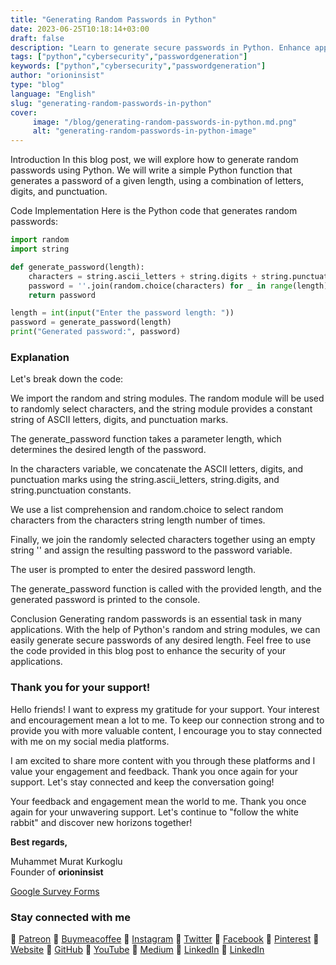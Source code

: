 ```yaml
---
title: "Generating Random Passwords in Python"
date: 2023-06-25T10:18:14+03:00
draft: false
description: "Learn to generate secure passwords in Python. Enhance application security with this code snippet."
tags: ["python","cybersecurity","passwordgeneration"]
keywords: ["python","cybersecurity","passwordgeneration"]
author: "orioninsist"
type: "blog"
language: "English"
slug: "generating-random-passwords-in-python"
cover:
     image: "/blog/generating-random-passwords-in-python.md.png"
     alt: "generating-random-passwords-in-python-image"
---
```

Introduction
In this blog post, we will explore how to generate random passwords using Python. We will write a simple Python function that generates a password of a given length, using a combination of letters, digits, and punctuation.

Code Implementation
Here is the Python code that generates random passwords:

```python
import random
import string

def generate_password(length):
    characters = string.ascii_letters + string.digits + string.punctuation
    password = ''.join(random.choice(characters) for _ in range(length))
    return password

length = int(input("Enter the password length: "))
password = generate_password(length)
print("Generated password:", password)

```

### Explanation
Let's break down the code:

We import the random and string modules. The random module will be used to randomly select characters, and the string module provides a constant string of ASCII letters, digits, and punctuation marks.

The generate_password function takes a parameter length, which determines the desired length of the password.

In the characters variable, we concatenate the ASCII letters, digits, and punctuation marks using the string.ascii_letters, string.digits, and string.punctuation constants.

We use a list comprehension and random.choice to select random characters from the characters string length number of times.

Finally, we join the randomly selected characters together using an empty string '' and assign the resulting password to the password variable.

The user is prompted to enter the desired password length.

The generate_password function is called with the provided length, and the generated password is printed to the console.

Conclusion
Generating random passwords is an essential task in many applications. With the help of Python's random and string modules, we can easily generate secure passwords of any desired length. Feel free to use the code provided in this blog post to enhance the security of your applications.

### Thank you for your support! 

Hello friends! I want to express my gratitude for your support. Your interest and encouragement mean a lot to me. To keep our connection strong and to provide you with more valuable content, I encourage you to stay connected with me on my social media platforms.

I am excited to share more content with you through these platforms and I value your engagement and feedback. Thank you once again for your support. Let's stay connected and keep the conversation going!

Your feedback and engagement mean the world to me. Thank you once again for your unwavering support.
Let's continue to "follow the white rabbit" and discover new horizons together!

**Best regards,**

Muhammet Murat Kurkoglu\
Founder of **orioninsist**

[Google Survey Forms](https://forms.gle/U6m2ecPD25Q9sXnB9)

### Stay connected with me

🔗 [Patreon](https://www.patreon.com/orioninsist)
🔗 [Buymeacoffee](https://www.buymeacoffee.com/orioninsist)
🔗 [Instagram](https://www.instagram.com/insistorion/)
🔗 [Twitter](https://twitter.com/InsistOrion/)
🔗 [Facebook](https://www.facebook.com/insistorion)
🔗 [Pinterest](https://www.pinterest.com/orioninsist/)
🔗 [Website](https://orioninsist.org/)
🔗 [GitHub](https://github.com/orioninsist)
🔗 [YouTube](https://www.youtube.com/@orioninsist-official/)
🔗 [Medium](https://orioninsist.dev/)
🔗 [LinkedIn](https://www.linkedin.com/in/muhammet-murat-kurkoglu/)
🔗 [LinkedIn](https://www.linkedin.com/company/orioninsist/)
